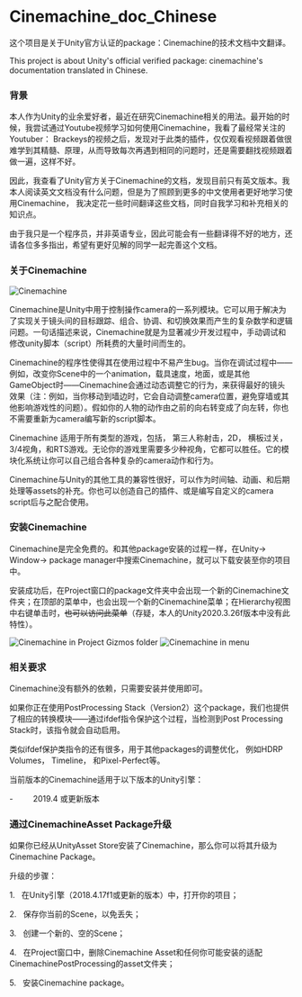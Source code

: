 # Cinemachine_doc_Chinese

这个项目是关于Unity官方认证的package：Cinemachine的技术文档中文翻译。

This project is about Unity's official verified package: cinemachine's documentation translated in Chinese.

### 背景

本人作为Unity的业余爱好者，最近在研究Cinemachine相关的用法。最开始的时候，我尝试通过Youtube视频学习如何使用Cinemachine，我看了最经常关注的Youtuber： Brackeys的视频之后，发现对于此类的插件，仅仅观看视频跟着做很难学到其精髓、原理，从而导致每次再遇到相同的问题时，还是需要翻找视频跟着做一遍，这样不好。

因此，我查看了Unity官方关于Cinemachine的文档，发现目前只有英文版本。我本人阅读英文文档没有什么问题，但是为了照顾到更多的中文使用者更好地学习使用Cinemachine， 我决定花一些时间翻译这些文档，同时自我学习和补充相关的知识点。

由于我只是一个程序员，并非英语专业，因此可能会有一些翻译得不好的地方，还请各位多多指出，希望有更好见解的同学一起完善这个文档。



### 关于Cinemachine
![Cinemachine](https://github.com/wcai49/cinemachine_doc_Chinese/blob/main/About%20Cinemachine/Cinemachine_Intro.png)

Cinemachine是Unity中用于控制操作camera的一系列模块。它可以用于解决为了实现关于镜头间的目标跟踪、组合、协调、和切换效果而产生的复杂数学和逻辑问题。一句话描述来说，Cinemachine就是为显著减少开发过程中，手动调试和修改unity脚本（script）所耗费的大量时间而生的。

Cinemachine的程序性使得其在使用过程中不易产生bug。当你在调试过程中——例如，改变你Scene中的一个animation，载具速度，地面，或是其他GameObject时——Cinemachine会通过动态调整它的行为，来获得最好的镜头效果（注：例如，当你移动到墙边时，它会自动调整camera位置，避免穿墙或其他影响游戏性的问题）。假如你的人物的动作由之前的向右转变成了向左转，你也不需要重新为camera编写新的script脚本。

Cinemachine 适用于所有类型的游戏，包括， 第三人称射击，2D， 横板过关，3/4视角，和RTS游戏。无论你的游戏里需要多少种视角，它都可以胜任。它的模块化系统让你可以自己组合各种复杂的camera动作和行为。

Cinemachine与Unity的其他工具的兼容性很好，可以作为时间轴、动画、和后期处理等assets的补充。你也可以创造自己的插件、或是编写自定义的camera script后与之配合使用。



### 安装Cinemachine

Cinemachine是完全免费的。和其他package安装的过程一样，在Unity-> Window-> package manager中搜索Cinemachine，就可以下载安装至你的项目中。



安装成功后，在Project窗口的package文件夹中会出现一个新的Cinemachine文件夹；在顶部的菜单中，也会出现一个新的Cinemachine菜单；在Hierarchy视图中右键单击时，~~也可以访问此菜单~~（存疑，本人的Unity2020.3.26f版本中没有此特性）。

![Cinemachine in Project Gizmos folder](https://github.com/wcai49/cinemachine_doc_Chinese/blob/main/About%20Cinemachine/project_gizmos_folder.png)
![Cinemachine in menu](https://github.com/wcai49/cinemachine_doc_Chinese/blob/main/About%20Cinemachine/Cinemachine_window_menu.png)

### 相关要求

Cinemachine没有额外的依赖，只需要安装并使用即可。



如果你正在使用PostProcessing Stack（Version2）这个package，我们也提供了相应的转换模块——通过ifdef指令保护这个过程，当检测到Post Processing Stack时，该指令就会自动启用。



类似ifdef保护类指令的还有很多，用于其他packages的调整优化， 例如HDRP Volumes， Timeline， 和Pixel-Perfect等。



当前版本的Cinemachine适用于以下版本的Unity引擎：

-         2019.4 或更新版本



### 通过CinemachineAsset Package升级

如果你已经从UnityAsset Store安装了Cinemachine，那么你可以将其升级为Cinemachine Package。

升级的步骤：

1.   在Unity引擎（2018.4.17f1或更新的版本）中，打开你的项目；

2.   保存你当前的Scene，以免丢失；

3.   创建一个新的、空的Scene；

4.   在Project窗口中，删除Cinemachine Asset和任何你可能安装的适配CinemachinePostProcessing的asset文件夹；

5.   安装Cinemachine package。
